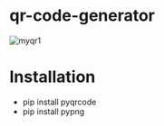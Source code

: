# qr-code-generator
![myqr1](https://user-images.githubusercontent.com/65463704/119672234-0d089d80-be58-11eb-8c45-ba6211bc2f4b.png)
# Installation
* pip install pyqrcode
* pip install pypng
